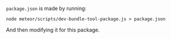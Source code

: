 `package.json` is made by running:

```
node meteor/scripts/dev-bundle-tool-package.js > package.json
```

And then modifying it for this package.

